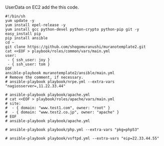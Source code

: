 UserData on EC2 add the this code.

    #!/bin/sh
    yum update -y
    yum install epel-release -y
    yum install gcc python-devel python-crypto python-pip git -y
    easy_install pip
    pip install ansible
    cd ~
    git clone https://github.com/shogomuranushi/muranotemplate2.git
    cat <<EOF > playbook/roles/common/vars/main.yml
    user:
     - { ssh_user: joy }
     - { ssh_user: tom }
    EOF
    ansible-playbook muranotemplate2/ansible/main.yml
    # Remove the comment, if necessary.
    # ansible-playbook playbook/nrpe.yml --extra-vars "nagiosserver=,11.22.33.44"

    # ansible-playbook playbook/apache.yml
    # cat <<EOF > playbook/roles/apache/vars/main.yml
    # site:
    #  - { domain: "www.test1.com", owner: "root" }
    #  - { domain: "www.test2.co.jp", owner: "apache" }
    # EOF
    # ansible-playbook playbook/apache.yml

    # ansible-playbook playbook/php.yml --extra-vars "pkg=php53"

    # ansible-playbook playbook/vsftpd.yml --extra-vars "eip=22.33.44.55"
